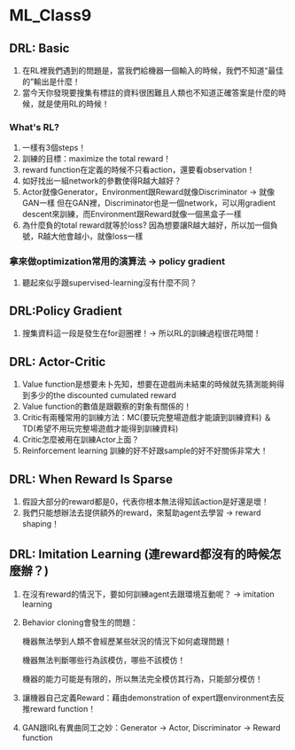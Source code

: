 # ML_Class9
## DRL: Basic
1. 在RL裡我們遇到的問題是，當我們給機器一個輸入的時候，我們不知道“最佳的”輸出是什麼！
2. 當今天你發現要搜集有標註的資料很困難且人類也不知道正確答案是什麼的時候，就是使用RL的時候！
### What's RL?
1. 一樣有3個steps！
2. 訓練的目標：maximize the total reward！
3. reward function在定義的時候不只看action，還要看observation！
4. 如好找出一組network的參數使得R越大越好？
5. Actor就像Generator，Environment跟Reward就像Discriminator -> 就像GAN一樣
   但在GAN裡，Discriminator也是一個network，可以用gradient descent來訓練，而Environment跟Reward就像一個黑盒子一樣
6. 為什麼負的total reward就等於loss? 因為想要讓R越大越好，所以加一個負號，R越大他會越小，就像loss一樣
### 拿來做optimization常用的演算法 -> policy gradient
1. 聽起來似乎跟supervised-learning沒有什麼不同？

## DRL:Policy Gradient
1. 搜集資料這一段是發生在for迴圈裡！-> 所以RL的訓練過程很花時間！

## DRL: Actor-Critic
1. Value function是想要未卜先知，想要在遊戲尚未結束的時候就先猜測能夠得到多少的the discounted cumulated reward
2. Value function的數值是跟觀察的對象有關係的！
3. Critic有兩種常用的訓練方法：MC(要玩完整場遊戲才能讀到訓練資料) ＆ TD(希望不用玩完整場遊戲才能得到訓練資料)
4. Critic怎麼被用在訓練Actor上面？
5. Reinforcement learning 訓練的好不好跟sample的好不好關係非常大！

## DRL: When Reward Is Sparse
1. 假設大部分的reward都是0，代表你根本無法得知該action是好還是壞！
2. 我們只能想辦法去提供額外的reward，來幫助agent去學習 -> reward shaping！

## DRL: Imitation Learning (連reward都沒有的時候怎麼辦？)
1. 在沒有reward的情況下，要如何訓練agent去跟環境互動呢？ -> imitation learning
2. Behavior cloning會發生的問題：

   機器無法學到人類不會經歷某些狀況的情況下如何處理問題！

   機器無法判斷哪些行為該模仿，哪些不該模仿！
   
   機器的能力可能是有限的，所以無法完全模仿其行為，只能部分模仿！

3. 讓機器自己定義Reward：藉由demonstration of expert跟environment去反推reward function！
4. GAN跟IRL有異曲同工之妙：Generator -> Actor, Discriminator -> Reward function
